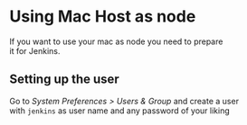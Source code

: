 # Using Mac Host as node ##

If you want to use your mac as node you need to prepare  
it for Jenkins.

## Setting up the user ##

Go to _System Preferences > Users & Group_ and create a user  
with `jenkins` as user name and any password of your liking
